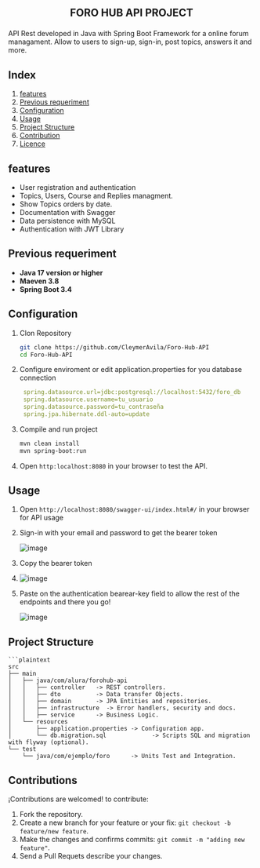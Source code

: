 ## <P align="center"> FORO HUB API PROJECT</P>

API Rest developed in Java with Spring Boot Framework for a online forum managament. Allow to users to sign-up, sign-in, post topics, answers it and more.

## Index

1. [features](#features)
2. [Previous requeriment](#previous-requeriment)
3. [Configuration](#configuration)
4. [Usage](#usage)
5. [Project Structure](#project-structure)
6. [Contribution](#contributions)
7. [Licence](#licence)


## features

- User registration and authentication
- Topics, Users, Course and Replies managment.
- Show Topics orders by date.
- Documentation with Swagger
- Data persistence with MySQL
- Authentication with JWT Library

## Previous requeriment
- **Java 17 version or higher**
- **Maeven 3.8**
- **Spring Boot 3.4**

## Configuration 

  1. Clon Repository
     
     ```bash
     git clone https://github.com/CleymerAvila/Foro-Hub-API
     cd Foro-Hub-API
  2. Configure enviroment or edit application.properties for you database connection

     ```yaml
      spring.datasource.url=jdbc:postgresql://localhost:5432/foro_db
      spring.datasource.username=tu_usuario
      spring.datasource.password=tu_contraseña
      spring.jpa.hibernate.ddl-auto=update

  3. Compile and run project

     ```bash
     mvn clean install
     mvn spring-boot:run
     
  4. Open `http:localhost:8080` in your browser to test the API.


## Usage

 1. Open `http://localhost:8080/swagger-ui/index.html#/` in your browser for API usage
 2. Sign-in with your email and password to get the bearer token
    
    ![image](https://github.com/user-attachments/assets/41e58795-1853-4d74-bf73-73b77caf4c67)
    
 3. Copy the bearer token

 4. ![image](https://github.com/user-attachments/assets/78624638-dc6d-4473-8e3f-8337207e1660)

 5. Paste on the authentication bearear-key field to allow the rest of the endpoints and there you go!

    ![image](https://github.com/user-attachments/assets/307455c1-6581-4428-872a-9a8701ba6752)


## Project Structure

    ```plaintext
    src
    ├── main
    │   ├── java/com/alura/forohub-api
    │   │   ├── controller   -> REST controllers.
    │   │   ├── dto          -> Data transfer Objects.
    │   │   ├── domain       -> JPA Entities and repositories.
    │   │   ├── infrastructure  -> Error handlers, security and docs.
    │   │   ├── service      -> Business Logic.
    │   └── resources
    │       ├── application.properties -> Configuration app.
    │       └── db.migration.sql             -> Scripts SQL and migration with flyway (optional).
    └── test
        └── java/com/ejemplo/foro      -> Units Test and Integration.


## Contributions

¡Contributions are welcomed! to contribute:

1. Fork the repository.
2. Create a new branch for your feature or your fix: `git checkout -b feature/new feature`.
3. Make the changes and confirms commits: `git commit -m "adding new feature"`.
4. Send a Pull Requets describe your changes.


